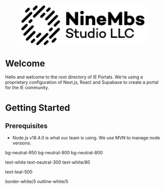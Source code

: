 <p align="center">
  <img src="./public/logo/dark/dark_logo_horizontial.png" alt="NineMbs Studio Logo" width="400"/>
</p>


# Welcome

Hello and welcome to the root directory of IE Portals. We're using a proprietary configuration of Next.js, React and Supabase to create a portal for the IE community.

# Getting Started

## Prerequisites

- Node.js v18.4.0 is what our team is using. We use MVN to manage node versions.


bg-neutral-950
bg-neutral-900
bg-neutral-800

text-white
text-neutral-300
text-white/80

text-teal-500

border-white/5
outline-white/5
